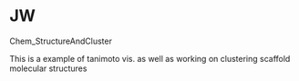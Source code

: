 # JW

Chem_StructureAndCluster


This is a example of tanimoto vis. as well as working on clustering scaffold molecular structures
